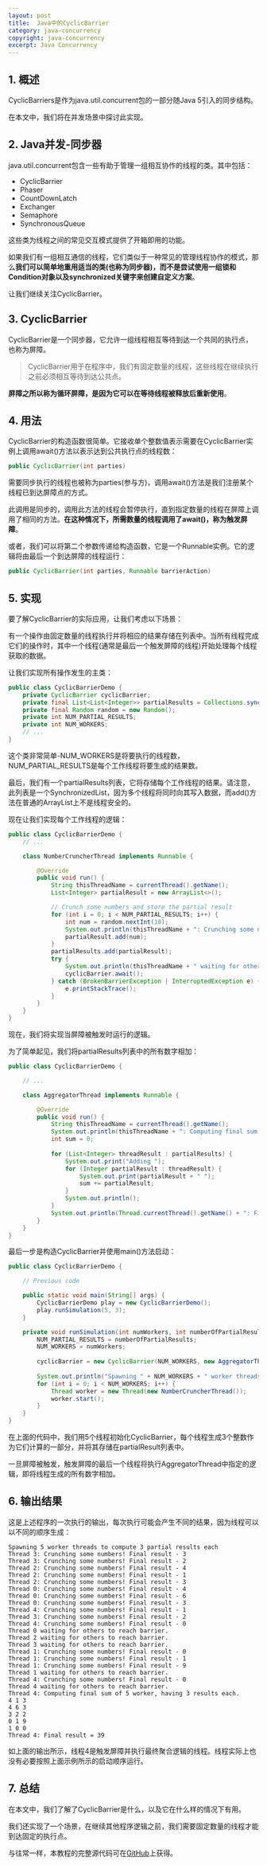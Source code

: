 ```yaml
---
layout: post
title:  Java中的CyclicBarrier
category: java-concurrency
copyright: java-concurrency
excerpt: Java Concurrency
---
```


## 1. 概述

CyclicBarriers是作为java.util.concurrent包的一部分随Java 5引入的同步结构。

在本文中，我们将在并发场景中探讨此实现。

## 2. Java并发-同步器

java.util.concurrent包含一些有助于管理一组相互协作的线程的类。其中包括：

+ CyclicBarrier
+ Phaser
+ CountDownLatch
+ Exchanger
+ Semaphore
+ SynchronousQueue

这些类为线程之间的常见交互模式提供了开箱即用的功能。

如果我们有一组相互通信的线程，它们类似于一种常见的管理线程协作的模式，那么**我们可以简单地重用适当的类(也称为同步器)，而不是尝试使用一组锁和Condition对象以及synchronized关键字来创建自定义方案**。

让我们继续关注CyclicBarrier。

## 3. CyclicBarrier

CyclicBarrier是一个同步器，它允许一组线程相互等待到达一个共同的执行点，也称为屏障。

> CyclicBarrier用于在程序中，我们有固定数量的线程，这些线程在继续执行之前必须相互等待到达公共点。

**屏障之所以称为循环屏障，是因为它可以在等待线程被释放后重新使用**。

## 4. 用法

CyclicBarrier的构造函数很简单。它接收单个整数值表示需要在CyclicBarrier实例上调用await()方法以表示达到公共执行点的线程数：

```java
public CyclicBarrier(int parties)
```

需要同步执行的线程也被称为parties(参与方)，调用await()方法是我们注册某个线程已到达屏障点的方式。

此调用是同步的，调用此方法的线程会暂停执行，直到指定数量的线程在屏障上调用了相同的方法。**在这种情况下，所需数量的线程调用了await()，称为触发屏障**。

或者，我们可以将第二个参数传递给构造函数，它是一个Runnable实例。它的逻辑将由最后一个到达屏障的线程运行：

```java
public CyclicBarrier(int parties, Runnable barrierAction)
```

## 5. 实现

要了解CyclicBarrier的实际应用，让我们考虑以下场景：

有一个操作由固定数量的线程执行并将相应的结果存储在列表中。当所有线程完成它们的操作时，其中一个线程(通常是最后一个触发屏障的线程)开始处理每个线程获取的数据。

让我们实现所有操作发生的主类：

```java
public class CyclicBarrierDemo {
    private CyclicBarrier cyclicBarrier;
    private final List<List<Integer>> partialResults = Collections.synchronizedList(new ArrayList<>());
    private final Random random = new Random();
    private int NUM_PARTIAL_RESULTS;
    private int NUM_WORKERS;
    // ...
}
```

这个类非常简单-NUM_WORKERS是将要执行的线程数，NUM_PARTIAL_RESULTS是每个工作线程将要生成的结果数。

最后，我们有一个partialResults列表，它将存储每个工作线程的结果。请注意，此列表是一个SynchronizedList，因为多个线程将同时向其写入数据，而add()方法在普通的ArrayList上不是线程安全的。

现在让我们实现每个工作线程的逻辑：

```java
public class CyclicBarrierDemo {
    // ...

    class NumberCruncherThread implements Runnable {

        @Override
        public void run() {
            String thisThreadName = currentThread().getName();
            List<Integer> partialResult = new ArrayList<>();

            // Crunch some numbers and store the partial result
            for (int i = 0; i < NUM_PARTIAL_RESULTS; i++) {
                int num = random.nextInt(10);
                System.out.println(thisThreadName + ": Crunching some numbers! Final result - " + num);
                partialResult.add(num);
            }
            partialResults.add(partialResult);
            try {
                System.out.println(thisThreadName + " waiting for others to reach barrier");
                cyclicBarrier.await();
            } catch (BrokenBarrierException | InterruptedException e) {
                e.printStackTrace();
            }
        }
    }
}
```

现在，我们将实现当屏障被触发时运行的逻辑。

为了简单起见，我们将partialResults列表中的所有数字相加：

```java
public class CyclicBarrierDemo {

    // ...

    class AggregatorThread implements Runnable {

        @Override
        public void run() {
            String thisThreadName = currentThread().getName();
            System.out.println(thisThreadName + ": Computing final sum of " + NUM_WORKERS + " workers, having " + NUM_PARTIAL_RESULTS + " results each.");
            int sum = 0;
            
            for (List<Integer> threadResult : partialResults) {
                System.out.print("Adding ");
                for (Integer partialResult : threadResult) {
                    System.out.print(partialResult + " ");
                    sum += partialResult;
                }
                System.out.println();
            }
            System.out.println(Thread.currentThread().getName() + ": Final result = " + sum);
        }
    }
}
```

最后一步是构造CyclicBarrier并使用main()方法启动：

```java
public class CyclicBarrierDemo {

    // Previous code

    public static void main(String[] args) {
        CyclicBarrierDemo play = new CyclicBarrierDemo();
        play.runSimulation(5, 3);
    }

    private void runSimulation(int numWorkers, int numberOfPartialResults) {
        NUM_PARTIAL_RESULTS = numberOfPartialResults;
        NUM_WORKERS = numWorkers;
        
        cyclicBarrier = new CyclicBarrier(NUM_WORKERS, new AggregatorThread());
        
        System.out.println("Spawning " + NUM_WORKERS + " worker threads to compute " + NUM_PARTIAL_RESULTS + " partial results each");
        for (int i = 0; i < NUM_WORKERS; i++) {
            Thread worker = new Thread(new NumberCruncherThread());
            worker.start();
        }
    }
}
```

在上面的代码中，我们用5个线程初始化CyclicBarrier，每个线程生成3个整数作为它们计算的一部分，并将其存储在partialResult列表中。

一旦屏障被触发，触发屏障的最后一个线程将执行AggregatorThread中指定的逻辑，即将线程生成的所有数字相加。

## 6. 输出结果

这是上述程序的一次执行的输出，每次执行可能会产生不同的结果，因为线程可以以不同的顺序生成：

```shell
Spawning 5 worker threads to compute 3 partial results each
Thread 3: Crunching some numbers! Final result - 3
Thread 3: Crunching some numbers! Final result - 2
Thread 2: Crunching some numbers! Final result - 4
Thread 2: Crunching some numbers! Final result - 1
Thread 2: Crunching some numbers! Final result - 3
Thread 0: Crunching some numbers! Final result - 4
Thread 0: Crunching some numbers! Final result - 6
Thread 0: Crunching some numbers! Final result - 3
Thread 4: Crunching some numbers! Final result - 1
Thread 3: Crunching some numbers! Final result - 2
Thread 4: Crunching some numbers! Final result - 0
Thread 0 waiting for others to reach barrier.
Thread 2 waiting for others to reach barrier.
Thread 3 waiting for others to reach barrier.
Thread 1: Crunching some numbers! Final result - 0
Thread 1: Crunching some numbers! Final result - 1
Thread 1: Crunching some numbers! Final result - 9
Thread 1 waiting for others to reach barrier.
Thread 4: Crunching some numbers! Final result - 0
Thread 4 waiting for others to reach barrier.
Thread 4: Computing final sum of 5 worker, having 3 results each.
4 1 3 
4 6 3 
3 2 2 
0 1 9 
1 0 0 
Thread 4: Final result = 39
```

如上面的输出所示，线程4是触发屏障并执行最终聚合逻辑的线程。线程实际上也没有必要按照上面示例所示的启动顺序运行。

## 7. 总结

在本文中，我们了解了CyclicBarrier是什么，以及它在什么样的情况下有用。

我们还实现了一个场景，在继续其他程序逻辑之前，我们需要固定数量的线程才能到达固定的执行点。

与往常一样，本教程的完整源代码可在[GitHub](https://github.com/tuyucheng7/taketoday-tutorial4j/tree/master/java-core-modules/java-concurrency-advanced-1)上获得。